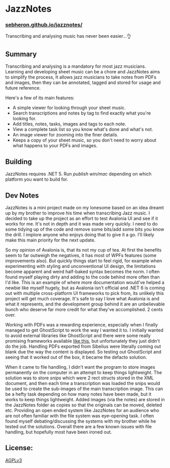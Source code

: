# JazzNotes
### [sebheron.github.io/jazznotes/](https://swegrock.github.io/jazznotes/)
Transcribing and analysing music has never been easier...👌

## Summary
Transcribing and analysing is a mandatory for most jazz musicians. Learning and developing sheet music can be a chore and JazzNotes aims to simplify the process,
It allows jazz musicians to take notes from PDFs and images, then they can be annotated, tagged and stored for usage and future reference.

Here's a few of its main features:
- A simple viewer for looking through your sheet music.
- Search transcriptions and notes by tag to find exactly what you're looking for.
- Add titles, notes, tasks, images and tags to each note.
- View a complete task list so you know what's done and what's not.
- An image viewer for zooming into the finer details.
- Keeps a copy of your sheet music, so you don't need to worry about what happens to your PDFs and images.

## Building
JazzNotes requires .NET 5. Run *publish win/mac* depending on which platform you want to build for.

## Dev Notes
JazzNotes is a mini project made on my lonesome based on an idea dreamt up by my brother to improve his time when transcribing Jazz music. I decided to take up the project as an effort to test Avalonia UI and see if it works for me. It's not in depth and it was made very quickly.
I need to do some tidying up of the code and remove some bits/add some bits you know the drill. I implore anyone who enjoys doing that to give it a go. I'll likely make this main priority for the next update.

So my opinion of Avalonia is, that its not my cup of tea.
At first the benefits seem to far outweigh the negatives, it has most of WPFs features (some improvements also). But quickly things start to feel rigid, for example when experimenting with styling and unconventional UI design, the limitations become apparent and weird half-baked syntax becomes the norm.
I often found myself playing dirty and adding to the code behind more often than I'd like. This is an example of where more documentation would've helped a newbie like myself hugely, but as Avalonia isn't official and .NET 6 is coming out with multiple cross-platform UI frameworks to pick from, its unlikely this project will get much coverage.
It's safe to say I love what Avalonia is and what it represents, and the development group behind it are an unbelievable bunch who deserve far more credit for what they've accomplished.
2 cents over.

Working with PDFs was a rewarding experience, especially when I finally managed to get GhostScript to work the way I wanted it to.
I initially wanted to avoid external libraries like GhostScript and there were some really promising frameworks available [like this](https://pdfclown.org), but unfortunately they just didn't do the job. Handling PDFs exported from Sibelius were literally coming out blank due the way the content is displayed. So testing out GhostScript and seeing that it worked out of the box, it became the defacto solution.

When it came to file handling, I didn't want the program to store images permanently on the computer in an attempt to keep things lightweight. The solution was to store *snips* which were 2 rect structs stored in the XML document, and then each time a transcription was loaded the snips would be used to create the sub-images of the main transcription image. This can be a hefty task depending on how many notes have been made, but it works to keep things lightweight. Added images (via the notes) are stored in the JazzNotes folder as copies so that the originals can be moved, deleted etc.
Providing an open ended system like JazzNotes for an audience who are not often familiar with the file system was eye-opening task. I often found myself debating/discussing the systems with my brother while he tested out the solutions. Overall there are a few known issues with file handling, but hopefully most have been ironed out.

## License:
[AGPLv3](https://www.gnu.org/licenses/agpl-3.0.en.html)
